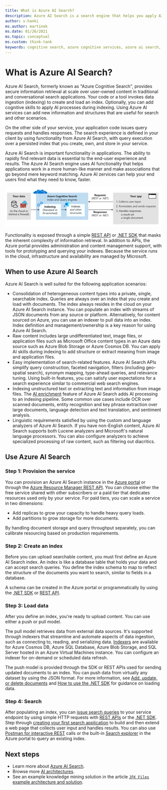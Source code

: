 ```yaml
---
title: What is Azure AI Search?
description: Azure AI Search is a search engine that helps you apply AI processes while indexing.
author: v-hanki
ms.author: martinek
ms.date: 01/26/2021
ms.topic: conceptual
ms.custom: think-tank
keywords: cognitive search, azure cognitive services, azure ai search, what is cognitive, azure search
---
```


<!-- docutune:ignore "Azure Search" -->

# What is Azure AI Search?

Azure AI Search, formerly known as "Azure Cognitive Search", provides secure information retrieval at scale over user-owned content in traditional and conversational search applications. Your code or a tool invokes data ingestion (indexing) to create and load an index. Optionally, you can add cognitive skills to apply AI processes during indexing. Using Azure AI services can add new information and structures that are useful for search and other scenarios.

On the other side of your service, your application code issues query requests and handles responses. The search experience is defined in your client by using functionality from Azure AI Search, with query execution over a persisted index that you create, own, and store in your service.

Azure AI Search is important functionality in applications. The ability to rapidly find relevant data is essential to the end-user experience and results. The Azure AI Search engine uses AI functionality that helps applications work in a more human-like manner and make associations that go beyond mere keyword matching. Azure AI zervices can help your end users find what they need to know, faster.

![Diagram that shows Azure AI Search.](../../_images/ai-cognitive-search.png)

Functionality is exposed through a simple [REST API](/rest/api/searchservice/) or [.NET SDK](/azure/search/search-howto-dotnet-sdk) that masks the inherent complexity of information retrieval. In addition to APIs, the Azure portal provides administration and content management support, with tools for prototyping and querying your indexes. Because the service runs in the cloud, infrastructure and availability are managed by Microsoft.

## When to use Azure AI Search

Azure AI Search is well suited for the following application scenarios:

- Consolidation of heterogeneous content types into a private, single, searchable index. Queries are always over an index that you create and load with documents. The index always resides in the cloud on your Azure AI Search instance. You can populate an index with streams of JSON documents from any source or platform. Alternatively, for content sourced on Azure, you can use an indexer to pull data into an index. Index definition and management/ownership is a key reason for using Azure AI Search.
- Raw content includes large undifferentiated text, image files, or application files such as Microsoft Office content types in an Azure data source such as Azure Blob Storage or Azure Cosmos DB. You can apply AI skills during indexing to add structure or extract meaning from image and application files.
- Easy implementation of search-related features. Azure AI Search APIs simplify query construction, faceted navigation, filters (including geo-spatial search), synonym mapping, type-ahead queries, and relevance tuning. Using built-in features, you can satisfy user expectations for a search experience similar to commercial web search engines.
- Indexing unstructured text or extracting text and information from image files. The [AI enrichment](/azure/search/cognitive-search-concept-intro) feature of Azure AI Search adds AI processing to an indexing pipeline. Some common use cases include OCR over scanned documents, entity recognition and key phrase extraction over large documents, language detection and text translation, and sentiment analysis.
- Linguistic requirements satisfied by using the custom and language analyzers of Azure AI Search. If you have non-English content, Azure AI Search supports both Lucene analyzers and Microsoft's natural language processors. You can also configure analyzers to achieve specialized processing of raw content, such as filtering out diacritics.

## Use Azure AI Search

### Step 1: Provision the service

You can provision an Azure AI Search instance in the [Azure portal](https://portal.azure.com/) or through the [Azure Resource Manager REST API](/rest/api/searchmanagement/). You can choose either the free service shared with other subscribers or a paid tier that dedicates resources used only by your service. For paid tiers, you can scale a service in two dimensions:

- Add replicas to grow your capacity to handle heavy query loads.
- Add partitions to grow storage for more documents.

By handling document storage and query throughput separately, you can calibrate resourcing based on production requirements.

### Step 2: Create an index

Before you can upload searchable content, you must first define an Azure AI Search index. An index is like a database table that holds your data and can accept search queries. You define the index schema to map to reflect the structure of the documents you want to search, similar to fields in a database.

A schema can be created in the Azure portal or programmatically by using the [.NET SDK](/azure/search/search-howto-dotnet-sdk) or [REST API](/rest/api/searchservice/).

### Step 3: Load data

After you define an index, you're ready to upload content. You can use either a push or pull model.

The pull model retrieves data from external data sources. It's supported through indexers that streamline and automate aspects of data ingestion, such as connecting to, reading, and serializing data. [Indexers](/rest/api/searchservice/indexer-operations) are available for Azure Cosmos DB, Azure SQL Database, Azure Blob Storage, and SQL Server hosted in an Azure Virtual Machines instance. You can configure an indexer for on-demand or scheduled data refresh.

The push model is provided through the SDK or REST APIs used for sending updated documents to an index. You can push data from virtually any dataset by using the JSON format. For more information, see [Add, update, or delete documents](/rest/api/searchservice/addupdate-or-delete-documents) and [How to use the .NET SDK](/azure/search/search-howto-dotnet-sdk) for guidance on loading data.

### Step 4: Search

After populating an index, you can [issue search queries](/azure/search/search-query-overview) to your service endpoint by using simple HTTP requests with [REST APIs](/rest/api/searchservice/search-documents) or the [.NET SDK](/dotnet/api/microsoft.azure.search.idocumentsoperations). Step through [creating your first search application](/azure/search/tutorial-csharp-create-first-app) to build and then extend a web page that collects user input and handles results. You can also use [Postman for interactive REST](/azure/search/search-get-started-rest) calls or the built-in [Search explorer](/azure/search/search-explorer) in the Azure portal to query an existing index.

## Next steps

- Learn more about [Azure AI Search](/azure/search/).
- Browse more [AI architectures](/azure/architecture/browse/?azure_categories=ai-machine-learning).
- See an example knowledge mining solution in the article [`JFK Files` example architecture and solution](/azure/architecture/solution-ideas/articles/cognitive-search-with-skillsets).
